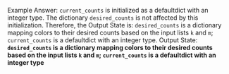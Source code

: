Example Answer:
`current_counts` is initialized as a defaultdict with an integer type. The dictionary `desired_counts` is not affected by this initialization. Therefore, the Output State is: `desired_counts` is a dictionary mapping colors to their desired counts based on the input lists `k` and `m`; `current_counts` is a defaultdict with an integer type.
Output State: **`desired_counts` is a dictionary mapping colors to their desired counts based on the input lists `k` and `m`; `current_counts` is a defaultdict with an integer type**